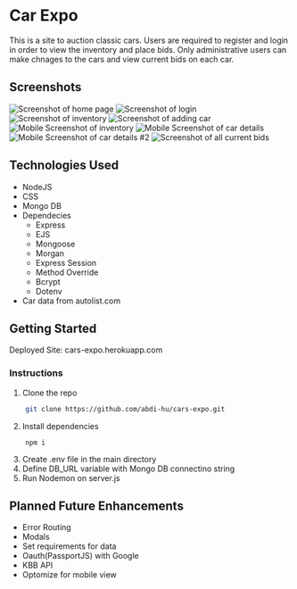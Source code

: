 # Car Expo
This is a site to auction classic cars. Users are required to register and login in order to view the inventory and place bids. Only administrative users can make chnages to the cars and view current bids on each car.  
## Screenshots
![Screenshot of home page](./public/imgs/screen-home.png)
![Screenshot of login](./public/imgs/screen-login.png)
![Screenshot of inventory](./public/imgs/screen-inventory.png)
![Screenshot of adding car](./public/imgs/screen-new.png)
![Mobile Screenshot of inventory](./public/imgs/screen-mb-inventory.png)
![Mobile Screenshot of car details](./public/imgs/screen-mb-details.png)
![Mobile Screenshot of car details #2](./public/imgs/screen-mb-details2.png)
![Screenshot of all current bids](./public/imgs/screen-bids.png)
## Technologies Used
- NodeJS
- CSS
- Mongo DB
- Dependecies
    - Express
    - EJS
    - Mongoose
    - Morgan
    - Express Session
    - Method Override
    - Bcrypt
    - Dotenv
- Car data from autolist.com
## Getting Started
Deployed Site: cars-expo.herokuapp.com

### Instructions
1. Clone the repo
```sh
    git clone https://github.com/abdi-hu/cars-expo.git
```
2. Install dependencies
```
    npm i
```
3. Create .env file in the main directory
4. Define DB_URL variable with Mongo DB connectino string
5. Run Nodemon on server.js

## Planned Future Enhancements
- Error Routing
- Modals
- Set requirements for data
- Oauth(PassportJS) with Google
- KBB API 
- Optomize for mobile view